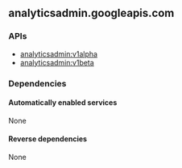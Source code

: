 ## analyticsadmin.googleapis.com

### APIs

* [ analyticsadmin:v1alpha ]( https://analyticsadmin.googleapis.com/$discovery/rest?version=v1alpha )
* [ analyticsadmin:v1beta ]( https://analyticsadmin.googleapis.com/$discovery/rest?version=v1beta )

### Dependencies

#### Automatically enabled services

None

#### Reverse dependencies

None
